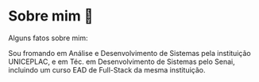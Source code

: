 # Sobre mim 👋

Alguns fatos sobre mim:

<!-- - 🔭 I’m currently working on ... -->
Sou fromando em Análise e Desenvolvimento de Sistemas pela instituição UNICEPLAC, e em Téc. em Desenvolvimento de Sistemas pelo Senai, incluindo um curso EAD de Full-Stack da mesma instituição.



